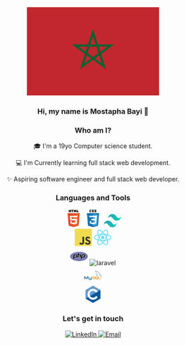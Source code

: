 <div align="center">
  <img src="Flag_of_Morocco.svg.png" height="200">
  <h3>Hi, my name is Mostapha Bayi 👋</h3>
  
  <h3>Who am I?</h3>
    <p>🎓 I'm a 19yo Computer science student.</p>
    <p>💻 I'm Currently learning full stack web development.</p>
    <p>✨ Aspiring software engineer and full stack web developer.</p>
    
  <h3>Languages and Tools</h3>
  <div> 
    <img src="https://raw.githubusercontent.com/devicons/devicon/master/icons/html5/html5-original-wordmark.svg" alt="html5" width="40" height="40"/>
    <img src="https://raw.githubusercontent.com/devicons/devicon/master/icons/css3/css3-original-wordmark.svg" alt="css3" width="40" height="40"/>
    <img src="https://raw.githubusercontent.com/imgul/imgul/main/logos/Tailwind-CSS-Logo.webp" alt="tailwindcss" width="40" height="30"/>
    <br>
    <img src="https://raw.githubusercontent.com/devicons/devicon/master/icons/javascript/javascript-original.svg" alt="javascript" width="40" height="40"/> 
    <img src="https://raw.githubusercontent.com/devicons/devicon/master/icons/react/react-original.svg" alt="react" width="40" height="40"/>
    <br>
    <img src="https://raw.githubusercontent.com/devicons/devicon/master/icons/php/php-original.svg" alt="php" width="40" height="40"/>
    <img src="https://github.com/laravel/art/blob/master/laravel-logo.png" alt="laravel" width="40" height="40"/>
    <br>
    <img src="https://raw.githubusercontent.com/devicons/devicon/master/icons/mysql/mysql-original-wordmark.svg" alt="mysql" width="40" height="40"/>
    <br>
    <img src="https://raw.githubusercontent.com/devicons/devicon/master/icons/c/c-original.svg" alt="c" width="40" height="40"/>
  </div>
  
  <h3>Let's get in touch</h3>
  <div align=center>
    <a href="https://www.linkedin.com/in/mostapha-bayi/">
      <img src="https://img.shields.io/static/v1?style=for-the-badge&message=LinkedIn&color=0A66C2&logo=LinkedIn&logoColor=FFFFFF&label="   alt="LinkedIn" />
    </a>
    <a href="mailto:bayimostapha@gmail.com?subject=Hi%20Mostapha%20,%20nice%20to%20meet%20you!">
      <img alt="Email" src="https://img.shields.io/static/v1?style=for-the-badge&message=Gmail&color=EA4335&logo=Gmail&logoColor=FFFFFF&label=" />
    </a>
  </div>
</div>

